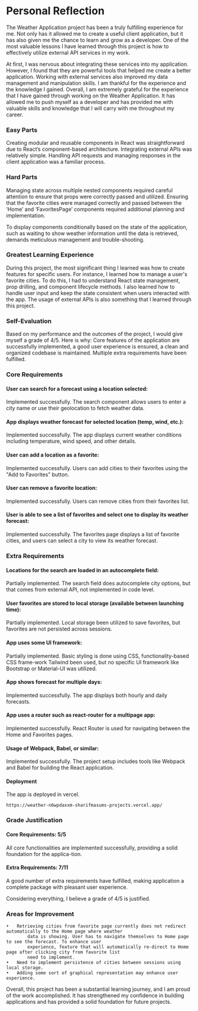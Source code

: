 # Personal Reflection
The Weather Application project has been a truly fulfilling experience for me. Not only has it allowed me to create a useful client application, but it has also given me the chance to learn and grow as a developer. One of the most valuable lessons I have learned through this project is how to effectively utilize external API services in my work.

At first, I was nervous about integrating these services into my application. However, I found that they are powerful tools that helped me create a better application. Working with external services also improved my data management and manipulation skills. I am thankful for the experience and the knowledge I gained.
Overall, I am extremely grateful for the experience that I have gained through working on the Weather Application. It has allowed me to push myself as a developer and has provided me with valuable skills and knowledge that I will carry with me throughout my career.

### Easy Parts
Creating modular and reusable components in React was straightforward due to React’s component-based architecture. Integrating external APIs was relatively simple. Handling API requests and managing responses in the client application was a familiar process.

### Hard Parts
Managing state across multiple nested components required careful attention to ensure that props were correctly passed and utilized. Ensuring that the favorite cities were managed correctly and passed between the ‘Home’ and ‘FavoritesPage’ components required additional planning and implementation.

To display components conditionally based on the state of the application, such as waiting to show weather information until the data is retrieved, demands meticulous management and trouble-shooting.

### Greatest Learning Experience
During this project, the most significant thing I learned was how to create features for specific users. For instance, I learned how to manage a user's favorite cities. To do this, I had to understand React state management, prop drilling, and component lifecycle methods. I also learned how to handle user input and keep the state consistent when users interacted with the app. The usage of external APIs is also something that I learned through this project.

### Self-Evaluation
Based on my performance and the outcomes of the project, I would give myself a grade of 4/5. Here is why:
Core features of the application are successfully implemented, a good user experience is ensured, a clean and organized codebase is maintained.
Multiple extra requirements have been fulfilled.

### Core Requirements
#### User can search for a forecast using a location selected:
Implemented successfully. The search component allows users to enter a city name or use their geolocation to fetch weather data.

#### App displays weather forecast for selected location (temp, wind, etc.):
Implemented successfully. The app displays current weather conditions including temperature, wind speed, and other details.

#### User can add a location as a favorite:
Implemented successfully. Users can add cities to their favorites using the "Add to Favorites" button.

#### User can remove a favorite location:
Implemented successfully. Users can remove cities from their favorites list.

#### User is able to see a list of favorites and select one to display its weather forecast:
Implemented successfully. The favorites page displays a list of favorite cities, and users can select a city to view its weather forecast.

### Extra Requirements
#### Locations for the search are loaded in an autocomplete field:
Partially implemented. The search field does autocomplete city options, but that comes from external API, not implemented in code level.

#### User favorites are stored to local storage (available between launching time):
Partially implemented. Local storage been utilized to save favorites, but favorites are not persisted across sessions.

#### App uses some UI framework:
Partially implemented. Basic styling is done using CSS, functionality-based CSS frame-work Tailwind been used, but no specific UI framework like Bootstrap or Material-UI was utilized.

#### App shows forecast for multiple days:
Implemented successfully. The app displays both hourly and daily forecasts.

#### App uses a router such as react-router for a multipage app:
Implemented successfully. React Router is used for navigating between the Home and Favorites pages.

#### Usage of Webpack, Babel, or similar:
Implemented successfully. The project setup includes tools like Webpack and Babel for building the React application.

#### Deployment
The app is deployed in vercel.

    https://weather-n6wpdaxxm-sharifmasums-projects.vercel.app/

### Grade Justification
#### Core Requirements: 5/5
All core functionalities are implemented successfully, providing a solid foundation for the applica-tion.

#### Extra Requirements: 7/11
A good number of extra requirements have fulfilled, making application a complete package with pleasant user experience.

Considering everything, I believe a grade of 4/5 is justified.

### Areas for Improvement
    •	Retrieving cities from favorite page currently does not redirect automatically to the Home page where weather
            data is showing. User has to navigate themselves to Home page to see the forecast. To enhance user 
            experience, feature that will automatically re-direct to Home page after clicking city from favorite list 
            need to implement.
    •	Need to implement persistence of cities between sessions using local storage.
    •	Adding some sort of graphical representation may enhance user experience.

Overall, this project has been a substantial learning journey, and I am proud of the work accomplished. It has strengthened my confidence in building applications and has provided a solid foundation for future projects.
